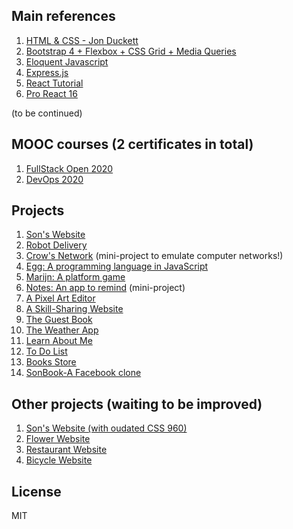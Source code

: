 ## Main references
1. [HTML & CSS - Jon Duckett](https://www.amazon.com/HTML-CSS-Design-Build-Websites/dp/1118008189/ref=sr_1_2?crid=3AS6FM88U87QN&dchild=1&keywords=jon+duckett+html+and+css&qid=1586829568&sprefix=html+css+jon+d%2Caps%2C245&sr=8-2)
2. [Bootstrap 4 + Flexbox + CSS Grid + Media Queries](https://www.w3schools.com/)
3. [Eloquent Javascript](https://www.amazon.com/Eloquent-JavaScript-3rd-Introduction-Programming/dp/1593279507/ref=sr_1_1?crid=3DNJTXVBNEP64&dchild=1&keywords=eloquent+javascript&qid=1596076759&sprefix=eloquent%2Caps%2C300&sr=8-1)
4. [Express.js](https://www.amazon.com/Express-Action-Writing-building-applications/dp/1617292427/ref=sr_1_1?dchild=1&keywords=expressjs&qid=1596076808&sr=8-1)
5. [React Tutorial](https://reactjs.org/tutorial/tutorial.html)
6. [Pro React 16](https://www.amazon.com/Pro-React-16-Adam-Freeman/dp/1484244508/ref=sr_1_1?dchild=1&keywords=pro+react&qid=1597812219&sr=8-1)

(to be continued)

## MOOC courses (2 certificates in total)
1. [FullStack Open 2020](https://github.com/SonTrungTo/Fullstack-2020-Helsinki)
1. [DevOps 2020](https://github.com/SonTrungTo/DevOps-2020-Helsinki)

## Projects
1. [Son's Website](https://htmlpreview.github.io/?https://github.com/SonTrungTo/Full_Stack/blob/master/Bootstrap_Flexbox/project.html)
1. [Robot Delivery](https://htmlpreview.github.io/?https://github.com/SonTrungTo/Full_Stack/blob/master/EloquentJS/ch7/project1.html)
1. [Crow's Network](https://github.com/SonTrungTo/Full_Stack/blob/master/EloquentJS/ch11/trackingTheScalpel.js) (mini-project to emulate computer networks!)
1. [Egg: A programming language in JavaScript](https://github.com/SonTrungTo/Full_Stack/tree/master/EloquentJS/ch12/project2)
1. [Marijn: A platform game](https://github.com/SonTrungTo/Full_Stack/tree/master/EloquentJS/ch16)
1. [Notes: An app to remind](https://htmlpreview.github.io/?https://github.com/SonTrungTo/Full_Stack/blob/master/EloquentJS/ch18/codeExamples/notes.html) (mini-project)
1. [A Pixel Art Editor](https://github.com/SonTrungTo/Full_Stack/tree/master/EloquentJS/ch19)
1. [A Skill-Sharing Website](https://vast-peak-65357.herokuapp.com/)
1. [The Guest Book](https://damp-everglades-27995.herokuapp.com/)
1. [The Weather App](https://weather-app-son-to.herokuapp.com/)
1. [Learn About Me](https://learn-about-me-son-to.herokuapp.com/)
1. [To Do List](https://to-do-list-son-to.herokuapp.com/)
1. [Books Store](https://github.com/SonTrungTo/BooksStore)
1. [SonBook-A Facebook clone](https://github.com/SonTrungTo/TheSocialNetwork)

## Other projects (waiting to be improved)
1. [Son's Website (with oudated CSS 960)](https://htmlpreview.github.io/?https://github.com/SonTrungTo/Full_Stack/blob/master/HTML_CSS/ch15/example/example.html)
1. [Flower Website](https://htmlpreview.github.io/?https://github.com/SonTrungTo/Full_Stack/blob/master/HTML_CSS/ch16/example.html)
1. [Restaurant Website](https://htmlpreview.github.io/?https://github.com/SonTrungTo/Full_Stack/blob/master/HTML_CSS/ch17/example.html)
1. [Bicycle Website](https://htmlpreview.github.io/?https://github.com/SonTrungTo/Full_Stack/blob/master/HTML_CSS/ch15/example/example2.html)

## License
MIT

